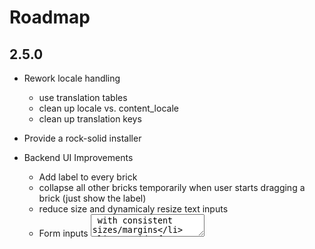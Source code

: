 # Roadmap

## 2.5.0
  - Rework locale handling
    - use translation tables
    - clean up locale vs. content_locale
    - clean up translation keys

  - Provide a rock-solid installer

  - Backend UI Improvements
    - Add label to every brick
    - collapse all other bricks temporarily when user starts
      dragging a brick (just show the label)
    - reduce size and dynamicaly resize text inputs
    - Form inputs <textarea> with consistent sizes/margins
    - Get rid of bootstrap?
    - Submit all bricks with remote true

  - Split up readme / add wiki

  - Preview Page

  - Workflows/more page states

  - Ship with authentication out of the box, add user management panel, user roles

  - Merge in shoestrap functionality

  - Extend Qbrick::Page link dialog to allow adding anchor on current page
    Original Issue: https://github.com/screenconcept/kuhsaft/issues/225

  - Lock page when it is being edited

  - Qbrick demo instance

  - Mediapool for assets

  - Rework frontend partials handling, provide sensible defaults

  - Rework Page logic:
    - Page has layouts, layouts have areas
    - Index pages, inheritance
    - older suggestions from kuhsaft:
      Bricks & Components: https://github.com/screenconcept/kuhsaft/issues/174
    - clean up Brick STI, maybe hstore for brick attributes

  - Better 404 handling / Getting started page
    https://github.com/screenconcept/kuhsaft/issues/147

  - Mountablity on non-root paths
    https://github.com/screenconcept/kuhsaft/issues/130

  - Caching issues
    https://github.com/screenconcept/kuhsaft/issues/270

  - Site Configuration Panel
    - stuff like:
      - Settings field for Webmaster tools Verification
        https://github.com/screenconcept/kuhsaft/issues/271
      - default page type
      - ...

## Backlog (no particular order)

* See 3.0 PR in kuhsaft: https://github.com/screenconcept/kuhsaft/pull/250

* Rethink configuration
  Original Issue:
  https://github.com/screenconcept/kuhsaft/issues/254

  Yaml file? Keep it in Ruby? See Comments in issue

* Image handling Features
  * Configurable Responsive Images
    - configurable image sizes
    - use picturefill.js
    - add responsive_image_tag wich handles scrset and sizes from config

  * (re-)move ImageSizeDelegator from `engine.rb`

  * Optimize images with image_optim (use gem with statically compiled binaries!)

  * Optimize uploader with piet like on sc_web

* Allow admin to edit html/css in backend without deployment

* automatic styleguide generation

* Make searchable module find bricks not just pages
  (Would get rid of after_save_callback on bricks to update fulltext of page)
  See original issue: https://github.com/screenconcept/kuhsaft/issues/227

* Make Qbrick multisite capable

* add Google Maps brick (accept url/coordinates...)

* SEO Indicator (shows how good seo fields have been filled in)

* Allow pages to be cloned with all their content into somewhere into the site-tree

* Language specific uploaders
  https://github.com/screenconcept/kuhsaft/issues/140

* Allow redirect_url on page to be deleted
  https://github.com/screenconcept/kuhsaft/issues/269

* replace shoestrap stuff with rails_admin
